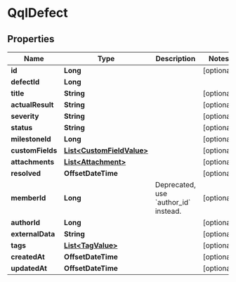 

# QqlDefect


## Properties

| Name | Type | Description | Notes |
|------------ | ------------- | ------------- | -------------|
|**id** | **Long** |  |  [optional] |
|**defectId** | **Long** |  |  |
|**title** | **String** |  |  [optional] |
|**actualResult** | **String** |  |  [optional] |
|**severity** | **String** |  |  [optional] |
|**status** | **String** |  |  [optional] |
|**milestoneId** | **Long** |  |  [optional] |
|**customFields** | [**List&lt;CustomFieldValue&gt;**](CustomFieldValue.md) |  |  [optional] |
|**attachments** | [**List&lt;Attachment&gt;**](Attachment.md) |  |  [optional] |
|**resolved** | **OffsetDateTime** |  |  [optional] |
|**memberId** | **Long** | Deprecated, use &#x60;author_id&#x60; instead. |  [optional] |
|**authorId** | **Long** |  |  [optional] |
|**externalData** | **String** |  |  [optional] |
|**tags** | [**List&lt;TagValue&gt;**](TagValue.md) |  |  [optional] |
|**createdAt** | **OffsetDateTime** |  |  [optional] |
|**updatedAt** | **OffsetDateTime** |  |  [optional] |



